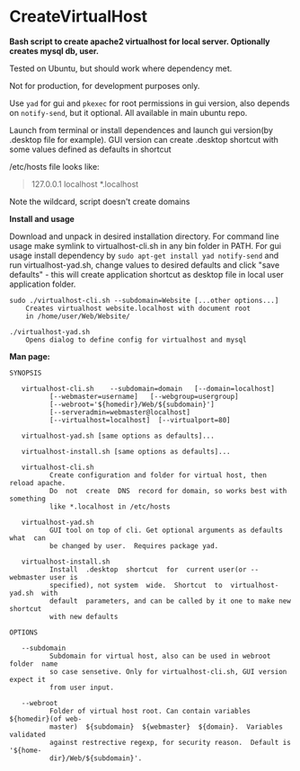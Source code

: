 # CreateVirtualHost
**Bash script to create apache2 virtualhost for local server. Optionally creates mysql db, user.**

Tested on Ubuntu, but should work where dependency met.

Not for production, for development purposes only.

Use `yad` for gui and `pkexec` for root permissions in gui version, also depends on `notify-send`, but it optional.
All available in main ubuntu repo.

Launch from terminal or install dependences and launch gui version(by .desktop file for example). GUI version can create .desktop shortcut with some values defined as defaults in shortcut

/etc/hosts file looks like:
>127.0.0.1	localhost	*.localhost

Note the wildcard, script doesn't create domains

**Install and usage**

Download and unpack in desired installation directory. For command line usage make symlink to virtualhost-cli.sh in any bin folder in PATH. For gui usage install dependency by `sudo apt-get install yad notify-send` and run virtualhost-yad.sh, change values to desired defaults and click "save defaults" - this will create application shortcut as desktop file in local user application folder.

    sudo ./virtualhost-cli.sh --subdomain=Website [...other options...]
        Creates virtualhost website.localhost with document root
        in /home/user/Web/Website/

    ./virtualhost-yad.sh
        Opens dialog to define config for virtualhost and mysql

**Man page:**

    SYNOPSIS

       virtualhost-cli.sh    --subdomain=domain   [--domain=localhost]
              [--webmaster=username]   [--webgroup=usergroup]
              [--webroot='${homedir}/Web/${subdomain}']
              [--serveradmin=webmaster@localhost]
              [--virtualhost=localhost]  [--virtualport=80]

       virtualhost-yad.sh [same options as defaults]...

       virtualhost-install.sh [same options as defaults]...

       virtualhost-cli.sh
              Create configuration and folder for virtual host, then reload apache.
              Do  not  create  DNS  record for domain, so works best with something
              like *.localhost in /etc/hosts

       virtualhost-yad.sh
              GUI tool on top of cli. Get optional arguments as defaults  what  can
              be changed by user.  Requires package yad.

       virtualhost-install.sh
              Install  .desktop  shortcut  for  current user(or --webmaster user is
              specified), not system  wide.  Shortcut  to  virtualhost-yad.sh  with
              default  parameters, and can be called by it one to make new shortcut
              with new defaults

    OPTIONS

       --subdomain
              Subdomain for virtual host, also can be used in webroot  folder  name
              so case sensetive. Only for virtualhost-cli.sh, GUI version expect it
              from user input.

       --webroot
              Folder of virtual host root. Can contain variables ${homedir}(of web‐
              master)  ${subdomain}  ${webmaster}  ${domain}.  Variables  validated
              against restrective regexp, for security reason.  Default is '${home‐
              dir}/Web/${subdomain}'.
